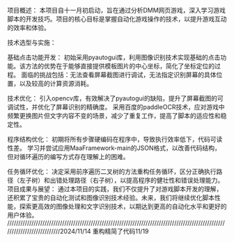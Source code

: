 项目概述：
本项目自十一月初启动，旨在通过分析DMM网页游戏，深入学习游戏脚本的开发技巧。项目的核心目标是掌握自动化游戏操作的技术，以提升游戏互动的效率和体验。

技术选型与实施：

基础点击功能开发：
初始采用pyautogui库，利用图像识别技术实现基础的点击功能。该方法的优势在于能够直接提供模板图片的中心坐标，简化了坐标定位的过程。
面临的挑战包括：无法查看屏幕截图进行调试，无法指定识别屏幕的具体位置，以及较高的计算资源消耗。

技术优化：
引入opencv库，有效解决了pyautogui的缺陷，提升了屏幕截图的可调试性，并优化了屏幕识别的精确度。
采用百度的paddleOCR技术，应对游戏中频繁更换图片但文字内容不变的场景，减少了重复工作，提高了脚本的适应性和稳定性。

程序结构优化：
初期将所有步骤硬编码在程序中，导致执行效率低下，代码可读性差。
学习并尝试应用MaaFramework-main的JSON格式，以改善代码结构，但对循环遍历的编写方式存在理解上的困难。

任务循环优化：
决定采用前序遍历二叉树的方法重构任务循环，区分正确执行路径（左子树）和出错处理路径（右子树），以提高程序的健壮性和错误处理能力。
项目成果与展望：
通过本项目的实践，我们不仅提升了对游戏脚本开发的理解，还积累了宝贵的自动化测试和图像识别技术经验。未来，我们将继续优化脚本性能，探索更高效的图像处理和文字识别技术，以期达到更高的自动化水平和更好的用户体验。
///////////////////////////////////////////////////////////////////////////////////////////////////////////////////////////2024/11/14
重构精简了代码11/19
